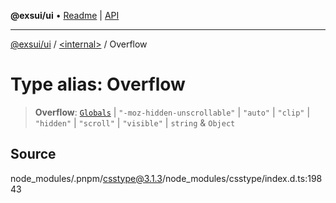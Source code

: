 **@exsui/ui** • [Readme](../../README.md) \| [API](../../globals.md)

***

[@exsui/ui](../../README.md) / [\<internal\>](../README.md) / Overflow

# Type alias: Overflow

> **Overflow**: [`Globals`](Globals.md) \| `"-moz-hidden-unscrollable"` \| `"auto"` \| `"clip"` \| `"hidden"` \| `"scroll"` \| `"visible"` \| `string` & `Object`

## Source

node\_modules/.pnpm/csstype@3.1.3/node\_modules/csstype/index.d.ts:19843
